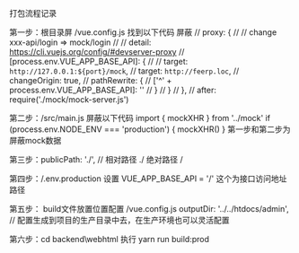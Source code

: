 打包流程记录

第一步：根目录屏 /vue.config.js 找到以下代码 屏蔽 
    // proxy: {
    //   // change xxx-api/login => mock/login
    //   // detail: https://cli.vuejs.org/config/#devserver-proxy
    //   [process.env.VUE_APP_BASE_API]: {
    //     // target: `http://127.0.0.1:${port}/mock`,
    //     target: `http://feerp.loc`,
    //     changeOrigin: true,
    //     pathRewrite: {
    //       ['^' + process.env.VUE_APP_BASE_API]: ''
    //     }
    //   }
    // },
    // after: require('./mock/mock-server.js')
    
    
第二步：/src/main.js 屏蔽以下代码 
    import { mockXHR } from '../mock'
    if (process.env.NODE_ENV === 'production') {
      mockXHR()
    }
 第一步和第二步为屏蔽mock数据
 
第三步：publicPath: './', // 相对路径 ./ 绝对路径 / 

第四步：/.env.production 设置 VUE_APP_BASE_API = '/' 这个为接口访问地址路径


第五步： build文件放置位置配置 /vue.config.js  outputDir: '../../htdocs/admin', // 配置生成到项目的生产目录中去，在生产环境也可以灵活配置

第六步：cd backend\webhtml 执行 yarn run build:prod  

